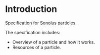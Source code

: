 # Introduction

Specification for Sonolus particles.

The specification includes:

-   Overview of a particle and how it works.
-   Resources of a particle.
